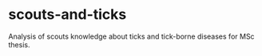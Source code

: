# scouts-and-ticks
Analysis of scouts knowledge about ticks and tick-borne diseases for MSc thesis.
